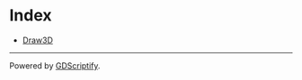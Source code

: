 # Index

- [Draw3D](./addons/draw3d/Draw3D.md)

---

Powered by [GDScriptify](https://github.com/hiulit/GDScriptify).
